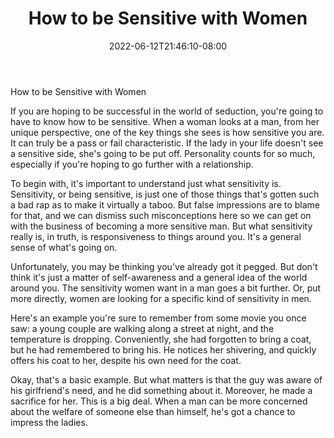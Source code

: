 ﻿---
title: "How to be Sensitive with Women"
date: 2022-06-12T21:46:10-08:00
description: "Dating Women Tips for Web Success"
featured_image: "/images/Dating Women.jpg"
tags: ["Dating Women"]
---

How to be Sensitive with Women


If you are hoping to be successful in the world of seduction, you're going to have to know how to be sensitive. When a woman looks at a man, from her unique perspective, one of the key things she sees is how sensitive you are. It can truly be a pass or fail characteristic. If the lady in your life doesn't see a sensitive side, she's going to be put off. Personality counts for so much, especially if you're hoping to go further with a relationship.

To begin with, it's important to understand just what sensitivity is. Sensitivity, or being sensitive, is just one of those things that's gotten such a bad rap as to make it virtually a taboo. But false impressions are to blame for that, and we can dismiss such misconceptions here so we can get on with the business of becoming a more sensitive man. But what sensitivity really is, in truth, is responsiveness to things around you. It's a general sense of what's going on.

Unfortunately, you may be thinking you've already got it pegged. But don't think it's just a matter of self-awareness and a general idea of the world around you. The sensitivity women want in a man goes a bit further. Or, put more directly, women are looking for a specific kind of sensitivity in men.

Here's an example you're sure to remember from some movie you once saw: a young couple are walking along a street at night, and the temperature is dropping. Conveniently, she had forgotten to bring a coat, but he had remembered to bring his. He notices her shivering, and quickly offers his coat to her, despite his own need for the coat.

Okay, that's a basic example. But what matters is that the guy was aware of his girlfriend's need, and he did something about it. Moreover, he made a sacrifice for her. This is a big deal. When a man can be more concerned about the welfare of someone else than himself, he's got a chance to impress the ladies.


